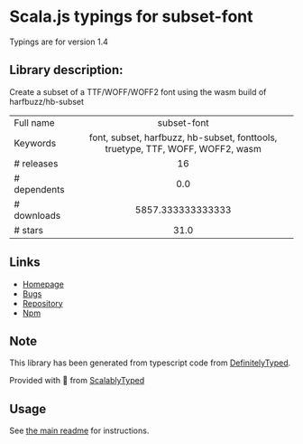 
# Scala.js typings for subset-font

Typings are for version 1.4

## Library description:
Create a subset of a TTF/WOFF/WOFF2 font using the wasm build of harfbuzz/hb-subset

|                    |                 |
| ------------------ | :-------------: |
| Full name          | subset-font |
| Keywords           | font, subset, harfbuzz, hb-subset, fonttools, truetype, TTF, WOFF, WOFF2, wasm |
| # releases         | 16 |
| # dependents       | 0.0 |
| # downloads        | 5857.333333333333 |
| # stars            | 31.0 |

## Links
- [Homepage](https://github.com/papandreou/subset-font#readme)
- [Bugs](https://github.com/papandreou/subset-font/issues)
- [Repository](https://github.com/papandreou/subset-font)
- [Npm](https://www.npmjs.com/package/subset-font)
    


## Note
This library has been generated from typescript code from [DefinitelyTyped](https://definitelytyped.org).

Provided with :purple_heart: from [ScalablyTyped](https://github.com/oyvindberg/ScalablyTyped)

## Usage
See [the main readme](../../readme.md) for instructions.


